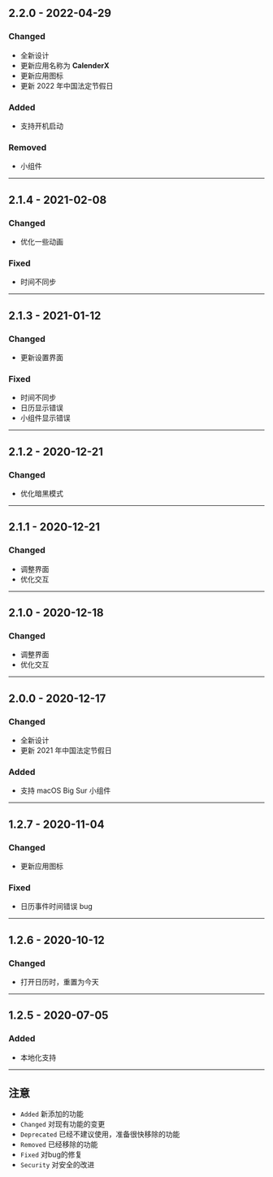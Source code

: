 ## 2.2.0 - 2022-04-29

### Changed
- 全新设计
- 更新应用名称为 **CalenderX**
- 更新应用图标
- 更新 2022 年中国法定节假日
### Added
- 支持开机启动


### Removed
- 小组件

---

## 2.1.4 - 2021-02-08

### Changed
- 优化一些动画

### Fixed
- 时间不同步

---

## 2.1.3 - 2021-01-12

### Changed
- 更新设置界面

### Fixed
- 时间不同步
- 日历显示错误
- 小组件显示错误

---

## 2.1.2 - 2020-12-21

### Changed
- 优化暗黑模式

---

## 2.1.1 - 2020-12-21

### Changed
- 调整界面
- 优化交互

---

## 2.1.0 - 2020-12-18

### Changed
- 调整界面
- 优化交互

---

## 2.0.0 - 2020-12-17

### Changed
- 全新设计
- 更新 2021 年中国法定节假日

### Added
- 支持 macOS Big Sur 小组件

---

## 1.2.7 - 2020-11-04

### Changed
- 更新应用图标

### Fixed
- 日历事件时间错误 bug

---

## 1.2.6 - 2020-10-12

### Changed
- 打开日历时，重置为今天

---

## 1.2.5 - 2020-07-05
### Added
- 本地化支持

---

## 注意

- `Added` 新添加的功能
- `Changed` 对现有功能的变更
- `Deprecated` 已经不建议使用，准备很快移除的功能
- `Removed` 已经移除的功能
- `Fixed` 对bug的修复
- `Security` 对安全的改进 
